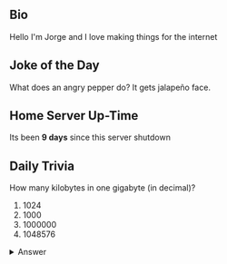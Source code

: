 ## Bio

Hello I'm Jorge and I love making things for the internet

## Joke of the Day

What does an angry pepper do? It gets jalapeño face.

## Home Server Up-Time

Its been **9 days** since this server shutdown


## Daily Trivia

How many kilobytes in one gigabyte (in decimal)?
 1. 1024
 2. 1000
 3. 1000000
 4. 1048576

<details>
  <summary>Answer</summary>
  1000000
</details>
